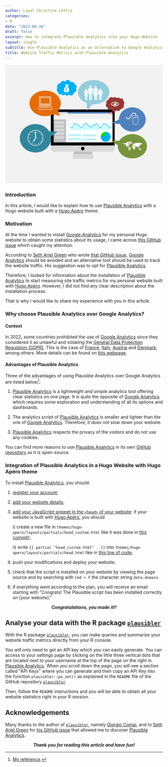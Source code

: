 ```yaml
---
author: Layal Christine Lettry
categories:
- R
date: "2023-04-26"
draft: false
excerpt: How to integrate Plausible Analytics into your Hugo Website
layout: single
subtitle: Use Plausible Analytics as an alternative to Google Analytics
title: Website Traffic Metrics with Plausible Analytics
---
```


![Website Analytics](./featured.jpg)

### Introduction
In this article, I would like to explain how to use [Plausible Analytics](https://plausible.io) with a 
Hugo website built with a [Hugo Apéro](https://hugo-apero-docs.netlify.app) theme. 

### Motivation
At the time I wanted to install [Google Analytics](https://analytics.google.com/analytics/web/provision/#/provision) 
for my personal Hugo website to obtain some statistics about its usage, I 
came across [this GitHub issue](https://github.com/rstudio/blogdown/issues/731) 
which caught my attention.

According to [Seth Ariel Green](https://github.com/setgree) 
who wrote [that GitHub issue](https://github.com/rstudio/blogdown/issues/731), 
[Google Analytics](https://analytics.google.com/analytics/web/provision/#/provision) 
should be avoided and an alternative tool should be used to track the website traffic. 
His suggestion was to opt for [Plausible Analytics](https://plausible.io). 

Therefore, I looked for information about the installation of [Plausible Analytics](https://plausible.io) 
to start measuring site traffic metrics for my personal website built with [Hugo Apéro](https://hugo-apero-docs.netlify.app). However, I did not find any clear 
description about the installation process. 

That is why I would like to share my experience with you in this article.

### Why choose Plausible Analytics over Google Analytics?

#### Context
In 2022, some countries prohibited the use of [Google Analytics](https://analytics.google.com/analytics/web/provision/#/provision) 
since they considered it as unlawful and violating the [General Data Protection Regulation (GDPR)](https://gdpr.eu/what-is-gdpr/#:~:text=The%20General%20Data%20Protection%20Regulation,to%20people%20in%20the%20EU.). 
This is the case of [France](https://www.cnil.fr/en/use-google-analytics-and-data-transfers-united-states-cnil-orders-website-manageroperator-comply), 
[Italy](https://www.cpomagazine.com/data-protection/italy-bans-google-analytics-over-improper-eu-us-data-transfers/), [Austria](https://matomo.org/blog/2022/01/google-analytics-gdpr-violation/) and [Denmark](https://cookie-script.com/privacy-laws/danish-dpa-outlaws-using-google-analytics), among others. More details can be found on [this webpage](https://plausible.io/blog/google-analytics-illegal).

#### Advantages of Plausible Analytics

Three of the advantages of using Plausible Analytics over Google Analytics are listed below[^1]:

1. [Plausible Analytics](https://plausible.io) is a lightweight and simple analytics 
tool offering clear statistics on one page. It is quite the opposite of [Google Analytics](https://analytics.google.com/analytics/web/provision/#/provision) 
which requires some exploration and understanding of all its options and dashboards.

2. The analytics script of [Plausible Analytics](https://plausible.io) is smaller
and lighter than the one of [Google Analytics](https://analytics.google.com/analytics/web/provision/#/provision). 
Therefore, it does not slow down your website.

3. [Plausible Analytics](https://plausible.io) respects the privacy of the visitors
and do not use any cookies.

You can find more reasons to use [Plausible Analytics](https://plausible.io) in
its own [GitHub repository](https://github.com/plausible/analytics/) as it is open-source.


[^1]: [My reference](https://plausible.io/simple-web-analytics). 

### Integration of Plausible Analytics in a Hugo Website with Hugo Apéro theme

To install [Plausible Analytics](https://plausible.io), you should:

 1. [register your account](https://plausible.io/docs/register-account);
 
 2. [add your website details](https://plausible.io/docs/add-website);
 
 3. [add your JavaScript snippet in the `<head>` of your website](https://plausible.io/docs/plausible-script): if your website is built with [Hugo Apéro](https://hugo-apero-docs.netlify.app), you should 
 
    i) create a new file in `themes/hugo-apero/layouts/partials/head_custom.html` like it was done in [this commit](https://github.com/Layalchristine24/Layalchristine24.github.io/commit/b223aef03f779a6708450815fa29015425498679));
    
    
    ii) write `{{ partial "head_custom.html" . }}` into `themes/hugo-apero/layouts/partials/head.html` like in [this line of code](https://github.com/Layalchristine24/Layalchristine24.github.io/blob/9d677ec48047c31eb84076725c547e877cd6c0fc/themes/hugo-apero/layouts/partials/head.html#L3);
  

4. push your modifications and deploy your website;

5. check that the script is installed on your website by viewing the page source
and by searching with `Cmd + F` the character string `data-domain`. 

6. if everything went according to the plan, you will receive an email starting 
with "Congrats! The Plausible script has been installed correctly on [your website]."


 ***<p style="text-align: center;">Congratulations, you made it!!</p>***

## Analyse your data with the R package [`plausibler`](https://github.com/giocomai/plausibler)

With the R package [`plausibler`](https://github.com/giocomai/plausibler), you can make queries and summarise your website traffic metrics
directly from your R console. 

You will only need to get an API key which you can easily generate. You
can access to your settings page by clicking on the little three vertical dots that are located next
to your username at the top of the page on the right in [Plausible Analytics](https://plausible.io). When you scroll down the page, you will see a 
section called "API Keys" where you can generate and then copy an API Key into the
function `plausibler::pa_set()` as explained in the `README` file of the GitHub repository [`plausibler`](https://github.com/giocomai/plausibler).

Then, follow the `README` instructions and you will be able to obtain all your website statistics right in your R session. 

 


## Acknowledgements

Many thanks to the author of [`plausibler`](https://github.com/giocomai/plausibler), namely [Giorgio Comai](https://github.com/giocomai), and to [Seth Ariel Green](https://github.com/setgree) for 
[his GitHub issue](https://github.com/rstudio/blogdown/issues/731) that allowed me
to discover [Plausible Analytics](https://plausible.io).

 ***<p style="text-align: center;">Thank you for reading this article and have fun!</p>***
